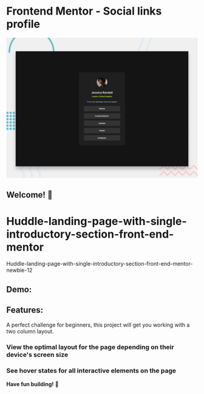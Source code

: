 # Frontend Mentor - Social links profile

![Design preview for the Social links profile coding challenge](./design/desktop-preview.jpg)

## Welcome! 👋

# Huddle-landing-page-with-single-introductory-section-front-end-mentor

Huddle-landing-page-with-single-introductory-section-front-end-mentor-newbie-12

## Demo:

## Features:

A perfect challenge for beginners, this project will get you working with a two column layout.

### View the optimal layout for the page depending on their device's screen size

### See hover states for all interactive elements on the page

**Have fun building!** 🚀
